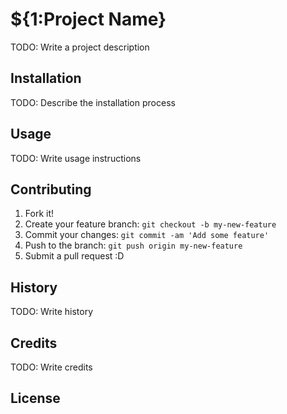 # ${1:Project Name}
TODO: Write a project description
## Installation
TODO: Describe the installation process
## Usage
TODO: Write usage instructions
## Contributing
1. Fork it!
2. Create your feature branch: `git checkout -b my-new-feature`
3. Commit your changes: `git commit -am 'Add some feature'`
4. Push to the branch: `git push origin my-new-feature`
5. Submit a pull request :D
## History
TODO: Write history
## Credits
TODO: Write credits
## License
